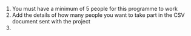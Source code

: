 1. You must have a minimum of 5 people for this programme to work
2. Add the details of how many people you want to take part in the CSV document sent with the project
3.